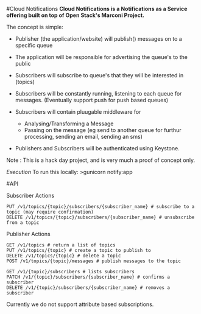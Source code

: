 #Cloud Notifications
**Cloud Notifications is a Notifications as a Service offering built on top of Open Stack's Marconi Project.**

The concept is simple:

- Publisher (the application/website) will publish() messages on to a specific queue
- The application will be responsible for advertising the queue's to the public

- Subscribers will subscribe to queue's that they will be interested in (topics)
- Subscribers will be constantly running, listening to each queue for messages. (Eventually support push for push based queues) 
- Subscribers will contain pluugable middleware for
  - Analysing/Transforming a Message
  - Passing on the message (eg send to another queue for furthur processing, sending an email, sending an sms)

- Publishers and Subscribers will be authenticated using Keystone.

Note : This is a hack day project, and is very much a proof of concept only.


*Execution*
To run this locally: >gunicorn notify:app

#API

Subscriber Actions

    PUT /v1/topics/{topic}/subscribers/{subscriber_name} # subscribe to a topic (may require confirmation)
    DELETE /v1/topics/{topic}/subscribers/{subscriber_name} # unsubscribe from a topic
    
Publisher Actions

    GET /v1/topics # return a list of topics
    PUT /v1/topics/{topic} # create a topic to publish to
    DELETE /v1/topics/{topic} # delete a topic
    POST /v1/topics/{topic}/messages # publish messages to the topic
    
    GET /v1/{topic}/subscribers # lists subscribers
    PATCH /v1/{topic}/subscribers/{subscriber_name} # confirms a subscriber
    DELETE /v1/{topic}/subscribers/{subscriber_name} # removes a subscriber


Currently we do not support attribute based subscriptions.
